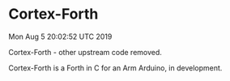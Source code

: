 Cortex-Forth
============

Mon Aug  5 20:02:52 UTC 2019

Cortex-Forth - other upstream code removed.

Cortex-Forth is a Forth in C for an Arm Arduino, in development.
